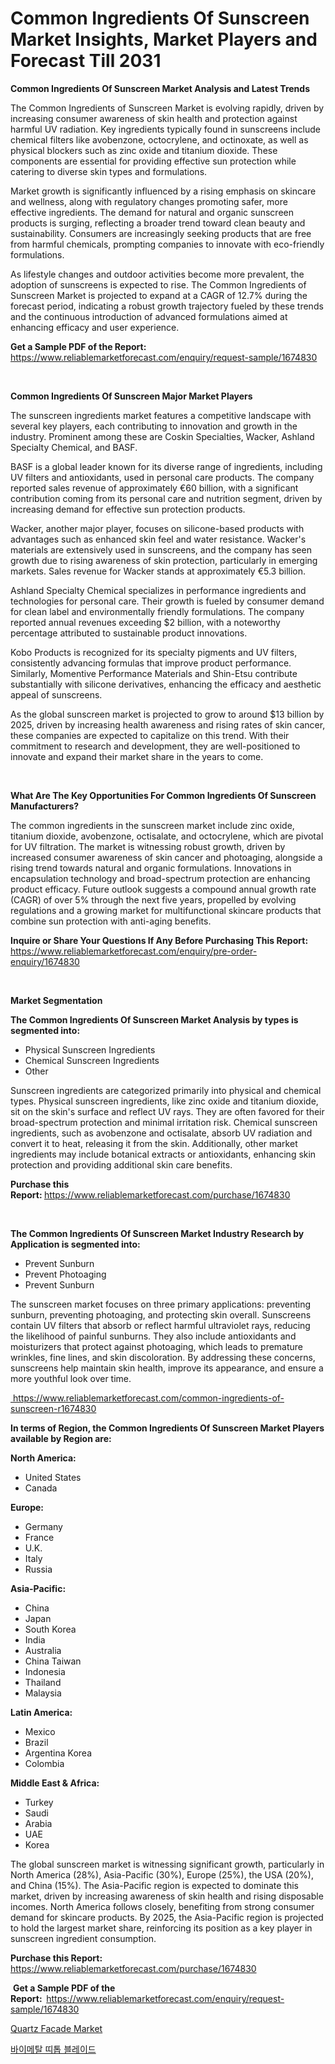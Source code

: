 <p><h1>Common Ingredients Of Sunscreen Market Insights, Market Players and Forecast Till 2031</h1></p><p><strong>Common Ingredients Of Sunscreen Market Analysis and Latest Trends</strong></p>
<p><p>The Common Ingredients of Sunscreen Market is evolving rapidly, driven by increasing consumer awareness of skin health and protection against harmful UV radiation. Key ingredients typically found in sunscreens include chemical filters like avobenzone, octocrylene, and octinoxate, as well as physical blockers such as zinc oxide and titanium dioxide. These components are essential for providing effective sun protection while catering to diverse skin types and formulations.</p><p>Market growth is significantly influenced by a rising emphasis on skincare and wellness, along with regulatory changes promoting safer, more effective ingredients. The demand for natural and organic sunscreen products is surging, reflecting a broader trend toward clean beauty and sustainability. Consumers are increasingly seeking products that are free from harmful chemicals, prompting companies to innovate with eco-friendly formulations.</p><p>As lifestyle changes and outdoor activities become more prevalent, the adoption of sunscreens is expected to rise. The Common Ingredients of Sunscreen Market is projected to expand at a CAGR of 12.7% during the forecast period, indicating a robust growth trajectory fueled by these trends and the continuous introduction of advanced formulations aimed at enhancing efficacy and user experience.</p></p>
<p><strong>Get a Sample PDF of the Report:&nbsp;</strong> <a href="https://www.reliablemarketforecast.com/enquiry/request-sample/1674830?utm_campaign=1080&utm_medium=2&utm_source=Github&utm_content=ia&utm_term=28122024&utm_id=common-ingredients-of-sunscreen">https://www.reliablemarketforecast.com/enquiry/request-sample/1674830</a></p>
<p>&nbsp;</p>
<p><strong>Common Ingredients Of Sunscreen Major Market Players</strong></p>
<p><p>The sunscreen ingredients market features a competitive landscape with several key players, each contributing to innovation and growth in the industry. Prominent among these are Coskin Specialties, Wacker, Ashland Specialty Chemical, and BASF. </p><p>BASF is a global leader known for its diverse range of ingredients, including UV filters and antioxidants, used in personal care products. The company reported sales revenue of approximately €60 billion, with a significant contribution coming from its personal care and nutrition segment, driven by increasing demand for effective sun protection products.</p><p>Wacker, another major player, focuses on silicone-based products with advantages such as enhanced skin feel and water resistance. Wacker's materials are extensively used in sunscreens, and the company has seen growth due to rising awareness of skin protection, particularly in emerging markets. Sales revenue for Wacker stands at approximately €5.3 billion.</p><p>Ashland Specialty Chemical specializes in performance ingredients and technologies for personal care. Their growth is fueled by consumer demand for clean label and environmentally friendly formulations. The company reported annual revenues exceeding $2 billion, with a noteworthy percentage attributed to sustainable product innovations.</p><p>Kobo Products is recognized for its specialty pigments and UV filters, consistently advancing formulas that improve product performance. Similarly, Momentive Performance Materials and Shin-Etsu contribute substantially with silicone derivatives, enhancing the efficacy and aesthetic appeal of sunscreens.</p><p>As the global sunscreen market is projected to grow to around $13 billion by 2025, driven by increasing health awareness and rising rates of skin cancer, these companies are expected to capitalize on this trend. With their commitment to research and development, they are well-positioned to innovate and expand their market share in the years to come.</p></p>
<p>&nbsp;</p>
<p><strong>What Are The Key Opportunities For Common Ingredients Of Sunscreen Manufacturers?</strong></p>
<p><p>The common ingredients in the sunscreen market include zinc oxide, titanium dioxide, avobenzone, octisalate, and octocrylene, which are pivotal for UV filtration. The market is witnessing robust growth, driven by increased consumer awareness of skin cancer and photoaging, alongside a rising trend towards natural and organic formulations. Innovations in encapsulation technology and broad-spectrum protection are enhancing product efficacy. Future outlook suggests a compound annual growth rate (CAGR) of over 5% through the next five years, propelled by evolving regulations and a growing market for multifunctional skincare products that combine sun protection with anti-aging benefits.</p></p>
<p><strong>Inquire or Share Your Questions If Any Before Purchasing This Report:</strong> <a href="https://www.reliablemarketforecast.com/enquiry/pre-order-enquiry/1674830?utm_campaign=1080&utm_medium=2&utm_source=Github&utm_content=ia&utm_term=28122024&utm_id=common-ingredients-of-sunscreen">https://www.reliablemarketforecast.com/enquiry/pre-order-enquiry/1674830</a></p>
<p>&nbsp;</p>
<p><strong>Market Segmentation</strong></p>
<p><strong>The Common Ingredients Of Sunscreen Market Analysis by types is segmented into:</strong></p>
<p><ul><li>Physical Sunscreen Ingredients</li><li>Chemical Sunscreen Ingredients</li><li>Other</li></ul></p>
<p><p>Sunscreen ingredients are categorized primarily into physical and chemical types. Physical sunscreen ingredients, like zinc oxide and titanium dioxide, sit on the skin's surface and reflect UV rays. They are often favored for their broad-spectrum protection and minimal irritation risk. Chemical sunscreen ingredients, such as avobenzone and octisalate, absorb UV radiation and convert it to heat, releasing it from the skin. Additionally, other market ingredients may include botanical extracts or antioxidants, enhancing skin protection and providing additional skin care benefits.</p></p>
<p><strong>Purchase this Report:&nbsp;</strong><a href="https://www.reliablemarketforecast.com/purchase/1674830?utm_campaign=1080&utm_medium=2&utm_source=Github&utm_content=ia&utm_term=28122024&utm_id=common-ingredients-of-sunscreen">https://www.reliablemarketforecast.com/purchase/1674830</a></p>
<p>&nbsp;</p>
<p><strong>The Common Ingredients Of Sunscreen Market Industry Research by Application is segmented into:</strong></p>
<p><ul><li>Prevent Sunburn</li><li>Prevent Photoaging</li><li>Prevent Sunburn</li></ul></p>
<p><p>The sunscreen market focuses on three primary applications: preventing sunburn, preventing photoaging, and protecting skin overall. Sunscreens contain UV filters that absorb or reflect harmful ultraviolet rays, reducing the likelihood of painful sunburns. They also include antioxidants and moisturizers that protect against photoaging, which leads to premature wrinkles, fine lines, and skin discoloration. By addressing these concerns, sunscreens help maintain skin health, improve its appearance, and ensure a more youthful look over time.</p></p>
<p><a href="https://www.reliablemarketforecast.com/common-ingredients-of-sunscreen-r1674830?utm_campaign=1080&utm_medium=2&utm_source=Github&utm_content=ia&utm_term=28122024&utm_id=common-ingredients-of-sunscreen">&nbsp;https://www.reliablemarketforecast.com/common-ingredients-of-sunscreen-r1674830</a></p>
<p><strong>In terms of Region, the Common Ingredients Of Sunscreen Market Players available by Region are:</strong></p>
<p>
    <p> <strong> North America: </strong>
        <ul>
            <li>United States</li>
            <li>Canada</li>
        </ul>
        </p> 
    <p> <strong> Europe: </strong>
        <ul>
            <li>Germany</li>
            <li>France</li>
            <li>U.K.</li>
            <li>Italy</li>
            <li>Russia</li>
        </ul>
        </p> 
    <p> <strong> Asia-Pacific: </strong>
        <ul>
            <li>China</li>
            <li>Japan</li>
            <li>South Korea</li>
            <li>India</li>
            <li>Australia</li>
            <li>China Taiwan</li>
            <li>Indonesia</li>
            <li>Thailand</li>
            <li>Malaysia</li>
        </ul>
        </p> 
    <p> <strong> Latin America: </strong>
        <ul>
            <li>Mexico</li>
            <li>Brazil</li>
            <li>Argentina Korea</li>
            <li>Colombia</li>
        </ul>
        </p> 
    <p> <strong> Middle East & Africa: </strong>
        <ul>
            <li>Turkey</li>
            <li>Saudi</li>
            <li>Arabia</li>
            <li>UAE</li>
            <li>Korea</li>
        </ul>
    </p>
    </p>
<p><p>The global sunscreen market is witnessing significant growth, particularly in North America (28%), Asia-Pacific (30%), Europe (25%), the USA (20%), and China (15%). The Asia-Pacific region is expected to dominate this market, driven by increasing awareness of skin health and rising disposable incomes. North America follows closely, benefiting from strong consumer demand for skincare products. By 2025, the Asia-Pacific region is projected to hold the largest market share, reinforcing its position as a key player in sunscreen ingredient consumption.</p></p>
<p><strong>Purchase this Report: </strong><a href="https://www.reliablemarketforecast.com/purchase/1674830?utm_campaign=1080&utm_medium=2&utm_source=Github&utm_content=ia&utm_term=28122024&utm_id=common-ingredients-of-sunscreen">https://www.reliablemarketforecast.com/purchase/1674830</a></p>
<p>&nbsp;<strong>Get a Sample PDF of the Report:&nbsp;&nbsp;</strong><a href="https://www.reliablemarketforecast.com/enquiry/request-sample/1674830?utm_campaign=1080&utm_medium=2&utm_source=Github&utm_content=ia&utm_term=28122024&utm_id=common-ingredients-of-sunscreen">https://www.reliablemarketforecast.com/enquiry/request-sample/1674830</a></p>
<p><strong></strong></p>
<p><p><a href="https://github.com/gdfhhhj/Market-Research-Report-List-7/blob/main/quartz-facade-market.md?utm_campaign=1080&utm_medium=2&utm_source=Github&utm_content=ia&utm_term=28122024&utm_id=common-ingredients-of-sunscreen">Quartz Facade Market</a></p><p><a href="https://github.com/sougarounis/Market-Research-Report-List-6/blob/main/851142129157.md?utm_campaign=1080&utm_medium=2&utm_source=Github&utm_content=ia&utm_term=28122024&utm_id=common-ingredients-of-sunscreen">바이메탈 띠톱 블레이드</a></p></p>